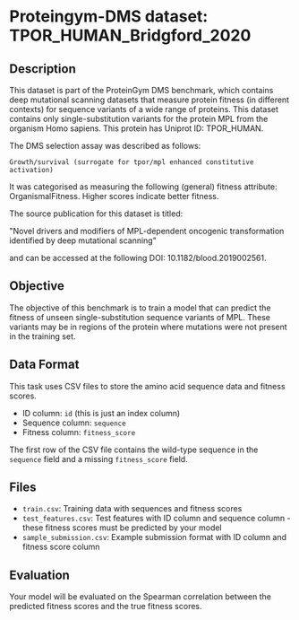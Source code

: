 
# Proteingym-DMS dataset: TPOR_HUMAN_Bridgford_2020

## Description

This dataset is part of the ProteinGym DMS benchmark, which contains deep mutational scanning datasets that measure
protein fitness (in different contexts) for sequence variants of a wide range of proteins. This dataset contains
only single-substitution variants for the protein MPL from the organism Homo sapiens. This protein has Uniprot ID: TPOR_HUMAN. 

The DMS selection assay was described as follows: 

    Growth/survival (surrogate for tpor/mpl enhanced constitutive activation)

It was categorised as measuring the following (general) fitness attribute: OrganismalFitness. Higher scores indicate better fitness.

The source publication for this dataset is titled: 

"Novel drivers and modifiers of MPL-dependent oncogenic transformation identified by deep mutational scanning"

and can be accessed at the following DOI: 10.1182/blood.2019002561.

## Objective

The objective of this benchmark is to train a model that can predict the fitness of unseen single-substitution sequence variants of MPL.
These variants may be in regions of the protein where mutations were not present in the training set.

## Data Format

This task uses CSV files to store the amino acid sequence data and fitness scores.
- ID column: `id` (this is just an index column)
- Sequence column: `sequence`
- Fitness column: `fitness_score`

The first row of the CSV file contains the wild-type sequence in the `sequence` field and a missing `fitness_score` field.

## Files

- `train.csv`: Training data with sequences and fitness scores
- `test_features.csv`: Test features with ID column and sequence column - these fitness scores must be predicted by your model
- `sample_submission.csv`: Example submission format with ID column and fitness score column

## Evaluation

Your model will be evaluated on the Spearman correlation between the predicted fitness scores and the true fitness scores.
